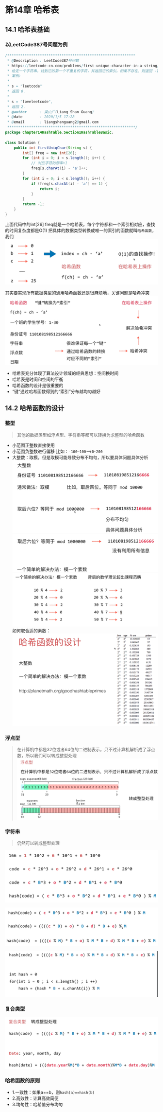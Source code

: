 # 第14章 哈希表
## 14.1 哈希表基础
### 以LeetCode387号问题为例
```java
/***********************************************************
 * @Description : LeetCode387号问题
 * https://leetcode-cn.com/problems/first-unique-character-in-a-string/
 * 给定一个字符串，找到它的第一个不重复的字符，并返回它的索引。如果不存在，则返回 -1
 * 案例:
 *
 * s = "leetcode"
 * 返回 0.
 *
 * s = "loveleetcode",
 * 返回 2.
 * @author      : 梁山广(Liang Shan Guang)
 * @date        : 2020/1/5 17:28
 * @email       : liangshanguang2@gmail.com
 ***********************************************************/
package Chapter14HashTable.Section1HashTableBasic;

class Solution {
    public int firstUniqChar(String s) {
        int[] freq = new int[26];
        for (int i = 0; i < s.length(); i++) {
            // 对应字符的频率+1
            freq[s.charAt(i) - 'a']++;
        }
        for (int i = 0; i < s.length(); i++) {
            if (freq[s.charAt(i) - 'a'] == 1) {
                return i;
            }
        }
        return -1;
    }
}
```
上面代码中的int[26] freq就是一个哈希表，每个字符都和一个索引相对应，查找的时间复杂度都是O(1)
把具体的数据类型转换成唯一的索引的函数就叫`哈希函数`，我们
![哈希表引入](images/第14章_哈希表/哈希表引入.png)

其实要实现所有数据类型的通用哈希函数还是很麻烦地，关键问题是哈希冲突
![哈希表要解决地关键问题之哈希冲突](images/第14章_哈希表/哈希表要解决地关键问题之哈希冲突.png)

+ 哈希表充分体现了算法设计领域的经典思想：空间换时间
+ 哈希表是时间和空间的平衡
+ 哈希函数的设计是很重要的
+ “键”通过哈希函数得到的“索引”分布越均匀越好

## 14.2 哈希函数的设计

### 整型
> 其他的数据类型如浮点型、字符串等都可以转换为求整型的哈希函数
+ 小范围正整数直接使用
+ 小范围负整数进行偏移 比如：`-100~100`-->`0~200`
+ 大整数：取模，但是取模可能导致分布不均匀，所以要具体问题具体分析
  ![大整数的哈希函数设计](images/第14章_哈希表/大整数的哈希函数设计.png)
  <br/>
  ![大整数的哈希函数设计2](images/第14章_哈希表/大整数的哈希函数设计2.png)
  <br/>
  ![大整数的哈希函数设计3](images/第14章_哈希表/大整数的哈希函数设计3.png)
  如何取合适的素数：
  ![大整数的哈希函数设计4](images/第14章_哈希表/大整数的哈希函数设计4.png)
### 浮点型
> 在计算机中都是32位或者64位的二进制表示，只不过计算机解析成了浮点数，所以我们可以转成整型处理
![浮点型的哈希函数设计](images/第14章_哈希表/浮点型的哈希函数设计.png)

### 字符串
> 仍然可以转成整型处理

![字符串的哈希设计之转成整型](images/第14章_哈希表/字符串的哈希设计之转成整型.png)

![字符串的哈希设计之转成整型2](images/第14章_哈希表/字符串的哈希设计之转成整型2.png)

![字符串的哈希设计之转成整型3](images/第14章_哈希表/字符串的哈希设计之转成整型3.png)

### 复合类型
![复合类型的哈希函数设计](images/第14章_哈希表/复合类型的哈希函数设计.png)

### 哈希函数的原则
+ 1.一致性：如果a==b，则`hash(a)==hash(b)`
+ 2.高效性：计算高效简便
+ 3.均匀性：哈希值分布均匀